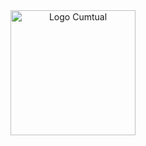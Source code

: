 <div align="center">
    <img src="./public/logocumtual-23.webp" alt="Logo Cumtual" width="200" />
</div>